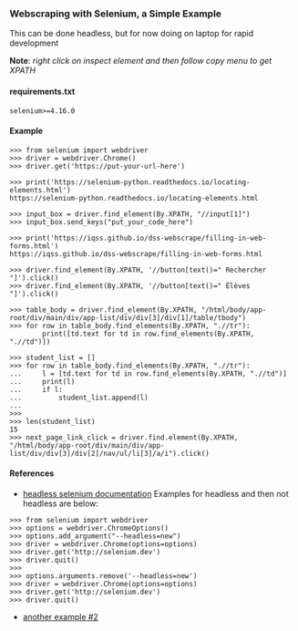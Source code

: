 ### Webscraping with Selenium, a Simple Example
This can be done headless, but for now doing on laptop for rapid development

__Note__: _right click on inspect element and then follow copy menu to get XPATH_

#### requirements.txt
```
selenium>=4.16.0
```

#### Example
```
>>> from selenium import webdriver
>>> driver = webdriver.Chrome()
>>> driver.get('https://put-your-url-here')

>>> print('https://selenium-python.readthedocs.io/locating-elements.html')
https://selenium-python.readthedocs.io/locating-elements.html

>>> input_box = driver.find_element(By.XPATH, "//input[1]")
>>> input_box.send_keys("put_your_code_here")

>>> print('https://iqss.github.io/dss-webscrape/filling-in-web-forms.html')
https://iqss.github.io/dss-webscrape/filling-in-web-forms.html

>>> driver.find_element(By.XPATH, '//button[text()=" Rechercher "]').click()
>>> driver.find_element(By.XPATH, '//button[text()=" Élèves "]').click()

>>> table_body = driver.find_element(By.XPATH, "/html/body/app-root/div/main/div/app-list/div/div[3]/div[1]/table/tbody")
>>> for row in table_body.find_elements(By.XPATH, ".//tr"):
        print([td.text for td in row.find_elements(By.XPATH, ".//td")])

>>> student_list = []
>>> for row in table_body.find_elements(By.XPATH, ".//tr"):
...     l = [td.text for td in row.find_elements(By.XPATH, ".//td")]
...     print(l)
...     if l:
...         student_list.append(l)
...
>>>
>>> len(student_list)
15
>>> next_page_link_click = driver.find.element(By.XPATH, "/html/body/app-root/div/main/div/app-list/div/div[3]/div[2]/nav/ul/li[3]/a/i").click()

```

#### References
* [headless selenium documentation](https://www.selenium.dev/blog/2023/headless-is-going-away/)
Examples for headless and then not headless are below:
```
>>> from selenium import webdriver
>>> options = webdriver.ChromeOptions()
>>> options.add_argument("--headless=new")
>>> driver = webdriver.Chrome(options=options)
>>> driver.get('http://selenium.dev')
>>> driver.quit()
>>>
>>> options.arguments.remove('--headless=new')
>>> driver = webdriver.Chrome(options=options)
>>> driver.get('http://selenium.dev')
>>> driver.quit()
```
* [another example #2](https://www.zenrows.com/blog/headless-browser-python#what-headless-browser-is-included-in-selenium)

<!---
# vim: ai et ts=4 sts=4 sw=4 nu
-->

